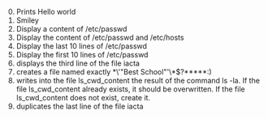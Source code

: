 0. Prints Hello world
1. Smiley
2. Display a content of /etc/passwd
3. Display the content of /etc/passwd and /etc/hosts
4. Display the last 10 lines of /etc/passwd
5. Display the first 10 lines of /etc/passwd
6. displays the third line of the file iacta
7. creates a file named exactly \*\\'"Best School"\'\\*$\?\*\*\*\*\*:)
8. writes into the file ls_cwd_content the result of the command ls -la. If the file ls_cwd_content already exists, it should be overwritten. If the file ls_cwd_content does not exist, create it.
9. duplicates the last line of the file iacta
